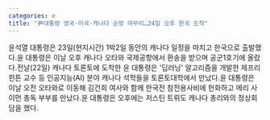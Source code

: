 ```yaml
---
categories: e
title: "尹대통령 영국·미국·캐나다 순방 마무리…24일 오후 한국 도착"
---
```

윤석열 대통령은 23일(현지시간) 1박2일 동안의 캐나다 일정을 마치고 한국으로 출발했다.윤 대통령은 이날 오후 캐나다 오타와 국제공항에서 환송을 받으며 공군1호기에 올랐다.전날(22일) 캐나다 토론토에 도착한 윤 대통령은 &#39;딥러닝&#39; 알고리즘을 개발한 제프리 힌튼 교수 등 인공지능(AI) 분야 캐나다 석학들을 토론토대학에서 만났다.윤 대통령은 이날 오전 오타와로 이동해 김건희 여사와 함께 한국전 참전용사비에 헌화하고 메리 사이먼 총독 부부를 만났다.윤 대통령은 오후에는 저스틴 트뤼도 캐나다 총리와의 정상회담을 했다.